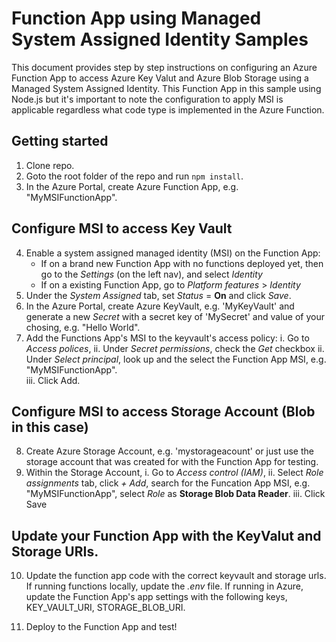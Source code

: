 # Function App using Managed System Assigned Identity Samples

This document provides step by step instructions on configuring an Azure Function App to access Azure Key Valut and Azure Blob Storage using a Managed System Assigned Identity.  This Function App in this sample using Node.js but it's important to note the configuration to apply MSI is applicable regardless what code type is implemented in the Azure Function.  

## Getting started

1. Clone repo.
2. Goto the root folder of the repo and run `npm install`.  
3. In the Azure Portal, create Azure Function App, e.g. "MyMSIFunctionApp".

## Configure MSI to access Key Vault
4. Enable a system assigned managed identity (MSI) on the Function App:   
    -  If on a brand new Function App with no functions deployed yet, then go to the *Settings* (on the left nav), and select *Identity*
    -  If on a existing Function App, go to *Platform features* > *Identity* 
5. Under the *System Assigned* tab, set *Status* = **On** and click *Save*.
6. In the Azure Portal, create Azure KeyVault, e.g. 'MyKeyVault' and generate a new *Secret* with a secret key of 'MySecret' and value of your chosing, e.g. "Hello World".
7. Add the Functions App's MSI to the keyvault's access policy: 
  i.  Go to *Access polices*, 
  ii. Under *Secret permissions*, check the *Get* checkbox 
  ii. Under *Select principal*, look up and the select the Function App MSI, e.g. "MyMSIFunctionApp".  
  iii. Click Add.    

## Configure MSI to access Storage Account (Blob in this case)
8. Create Azure Storage Account, e.g. 'mystorageacount' or just use the storage account that was created for with the Function App for testing.
9.  Within the Storage Account, 
    i. Go to *Access control (IAM)*, 
    ii. Select *Role assignments* tab, click *+ Add*, search for the Funcation App  MSI, e.g. "MyMSIFunctionApp", select *Role* as **Storage Blob Data Reader**. 
    iii. Click Save

## Update your Function App with the KeyValut and Storage URIs.
10.  Update the function app code with the correct keyvault and storage urls.  If running functions locally, update the *.env* file.  If running in Azure, update the Function App's app settings with the following keys, KEY_VAULT_URI, STORAGE_BLOB_URI.

11. Deploy to the Function App and test!
